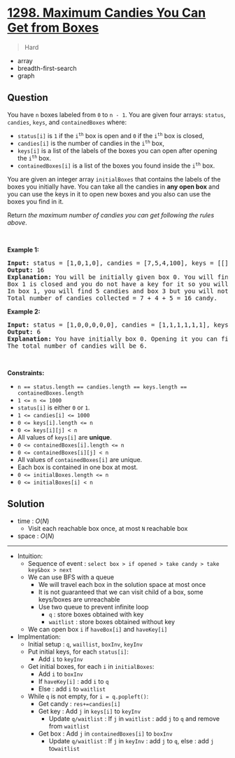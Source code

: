 # [1298. Maximum Candies You Can Get from Boxes](https://leetcode.com/problems/maximum-candies-you-can-get-from-boxes)


> Hard

- array
- breadth-first-search
- graph



## Question


<p>You have <code>n</code> boxes labeled from <code>0</code> to <code>n - 1</code>. You are given four arrays: <code>status</code>, <code>candies</code>, <code>keys</code>, and <code>containedBoxes</code> where:</p>

<ul>
	<li><code>status[i]</code> is <code>1</code> if the <code>i<sup>th</sup></code> box is open and <code>0</code> if the <code>i<sup>th</sup></code> box is closed,</li>
	<li><code>candies[i]</code> is the number of candies in the <code>i<sup>th</sup></code> box,</li>
	<li><code>keys[i]</code> is a list of the labels of the boxes you can open after opening the <code>i<sup>th</sup></code> box.</li>
	<li><code>containedBoxes[i]</code> is a list of the boxes you found inside the <code>i<sup>th</sup></code> box.</li>
</ul>

<p>You are given an integer array <code>initialBoxes</code> that contains the labels of the boxes you initially have. You can take all the candies in <strong>any open box</strong> and you can use the keys in it to open new boxes and you also can use the boxes you find in it.</p>

<p>Return <em>the maximum number of candies you can get following the rules above</em>.</p>

<p>&nbsp;</p>
<p><strong class="example">Example 1:</strong></p>

<pre>
<strong>Input:</strong> status = [1,0,1,0], candies = [7,5,4,100], keys = [[],[],[1],[]], containedBoxes = [[1,2],[3],[],[]], initialBoxes = [0]
<strong>Output:</strong> 16
<strong>Explanation:</strong> You will be initially given box 0. You will find 7 candies in it and boxes 1 and 2.
Box 1 is closed and you do not have a key for it so you will open box 2. You will find 4 candies and a key to box 1 in box 2.
In box 1, you will find 5 candies and box 3 but you will not find a key to box 3 so box 3 will remain closed.
Total number of candies collected = 7 + 4 + 5 = 16 candy.
</pre>

<p><strong class="example">Example 2:</strong></p>

<pre>
<strong>Input:</strong> status = [1,0,0,0,0,0], candies = [1,1,1,1,1,1], keys = [[1,2,3,4,5],[],[],[],[],[]], containedBoxes = [[1,2,3,4,5],[],[],[],[],[]], initialBoxes = [0]
<strong>Output:</strong> 6
<strong>Explanation:</strong> You have initially box 0. Opening it you can find boxes 1,2,3,4 and 5 and their keys.
The total number of candies will be 6.
</pre>

<p>&nbsp;</p>
<p><strong>Constraints:</strong></p>

<ul>
	<li><code>n == status.length == candies.length == keys.length == containedBoxes.length</code></li>
	<li><code>1 &lt;= n &lt;= 1000</code></li>
	<li><code>status[i]</code> is either <code>0</code> or <code>1</code>.</li>
	<li><code>1 &lt;= candies[i] &lt;= 1000</code></li>
	<li><code>0 &lt;= keys[i].length &lt;= n</code></li>
	<li><code>0 &lt;= keys[i][j] &lt; n</code></li>
	<li>All values of <code>keys[i]</code> are <strong>unique</strong>.</li>
	<li><code>0 &lt;= containedBoxes[i].length &lt;= n</code></li>
	<li><code>0 &lt;= containedBoxes[i][j] &lt; n</code></li>
	<li>All values of <code>containedBoxes[i]</code> are unique.</li>
	<li>Each box is contained in one box at most.</li>
	<li><code>0 &lt;= initialBoxes.length &lt;= n</code></li>
	<li><code>0 &lt;= initialBoxes[i] &lt; n</code></li>
</ul>



## Solution

- time  : $O(N)$
	- Visit each reachable box once, at most `N` reachable box
- space : $O(N)$

---

- Intuition:
	- Sequence of event : `select box > if opened > take candy > take key&box > next`
	- We can use BFS with a queue
		- We will travel each box in the solution space at most once
		- It is not guaranteed that we can visit child of a box, some keys/boxes are unreachable
		- Use two queue to prevent infinite loop
			- `q` : store boxes obtained with key
			- `waitlist` : store boxes obtained without key
	- We can open box `i` if `haveBox[i]` and `haveKey[i]`
- Implmentation:
	- Initial setup : `q`, `waillist`, `boxInv`, `keyInv`
	- Put initial keys, for each `status[i]`:
		- Add `i` to `keyInv`
	- Get initial boxes, for each `i` in `initialBoxes`:
		- Add `i` to `boxInv`
		- If `haveKey[i]` : add `i` to `q`
		- Else : add `i` to `waitlist`
	- While `q` is not empty, for `i = q.popleft()`:
		- Get candy : `res+=candies[i]`
		- Get key : Add `j` in `keys[i]` to `keyInv`
			- Update `q/waitlist` : If `j` in `waitlist` : add `j` to `q` and remove from `waitlist`
		- Get box : Add `j` in `containedBoxes[i]` to `boxInv`
			- Update `q/waitlist` : If `j` in `keyInv` : add `j` to `q`, else : add `j` to`waitlist`
